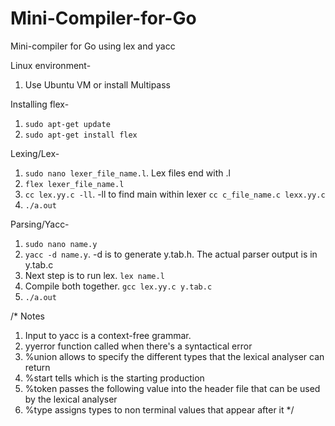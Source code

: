 # Mini-Compiler-for-Go
Mini-compiler for Go using lex and yacc

Linux environment-
1. Use Ubuntu VM or install Multipass

Installing flex-
1. ```sudo apt-get update```
2. ```sudo apt-get install flex```	

Lexing/Lex-
1. ```sudo nano lexer_file_name.l```. Lex files end with .l
2. ```flex lexer_file_name.l```
3. ```cc lex.yy.c -ll```. -ll to find main within lexer
   ```cc c_file_name.c lexx.yy.c```
4. ```./a.out```

Parsing/Yacc-
1. ```sudo nano name.y```
2. ```yacc -d name.y```. -d is to generate y.tab.h. The actual parser output is in y.tab.c
3. Next step is to run lex. ```lex name.l```
4. Compile both together. ```gcc lex.yy.c y.tab.c```
5. ```./a.out```

/* Notes
1. Input to yacc is a context-free grammar.
2. yyerror function called when there's a syntactical error
3. %union allows to specify the different types that the lexical analyser can return
4. %start tells which is the starting production
5. %token passes the following value into the header file that can be used by the lexical analyser
6. %type assigns types to non terminal values that appear after it
*/

